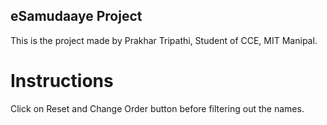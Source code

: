 ## eSamudaaye Project
This is the project made by Prakhar Tripathi, Student of CCE, MIT Manipal.
# Instructions
Click on Reset and Change Order button before filtering out the names.

